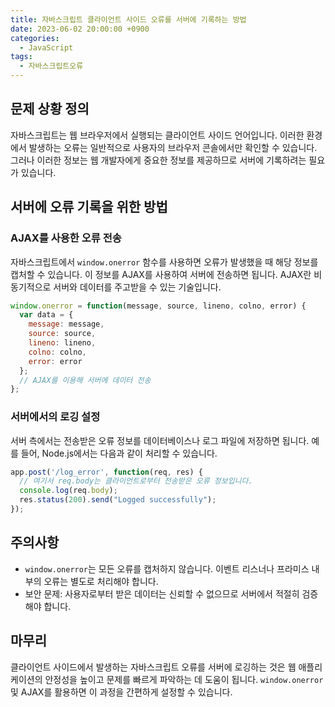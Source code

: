 ```yaml
---
title: 자바스크립트 클라이언트 사이드 오류를 서버에 기록하는 방법
date: 2023-06-02 20:00:00 +0900
categories:
  - JavaScript
tags:
  - 자바스크립트오류
---
```


## 문제 상황 정의

자바스크립트는 웹 브라우저에서 실행되는 클라이언트 사이드 언어입니다. 이러한 환경에서 발생하는 오류는 일반적으로 사용자의 브라우저 콘솔에서만 확인할 수 있습니다. 그러나 이러한 정보는 웹 개발자에게 중요한 정보를 제공하므로 서버에 기록하려는 필요가 있습니다.

## 서버에 오류 기록을 위한 방법

### AJAX를 사용한 오류 전송

자바스크립트에서 `window.onerror` 함수를 사용하면 오류가 발생했을 때 해당 정보를 캡처할 수 있습니다. 이 정보를 AJAX를 사용하여 서버에 전송하면 됩니다. AJAX란 비동기적으로 서버와 데이터를 주고받을 수 있는 기술입니다.

```javascript
window.onerror = function(message, source, lineno, colno, error) {
  var data = {
    message: message,
    source: source,
    lineno: lineno,
    colno: colno,
    error: error
  };
  // AJAX를 이용해 서버에 데이터 전송
};
```

### 서버에서의 로깅 설정

서버 측에서는 전송받은 오류 정보를 데이터베이스나 로그 파일에 저장하면 됩니다. 예를 들어, Node.js에서는 다음과 같이 처리할 수 있습니다.

```javascript
app.post('/log_error', function(req, res) {
  // 여기서 req.body는 클라이언트로부터 전송받은 오류 정보입니다.
  console.log(req.body);
  res.status(200).send("Logged successfully");
});
```

## 주의사항

- `window.onerror`는 모든 오류를 캡처하지 않습니다. 이벤트 리스너나 프라미스 내부의 오류는 별도로 처리해야 합니다.
- 보안 문제: 사용자로부터 받은 데이터는 신뢰할 수 없으므로 서버에서 적절히 검증해야 합니다.

## 마무리

클라이언트 사이드에서 발생하는 자바스크립트 오류를 서버에 로깅하는 것은 웹 애플리케이션의 안정성을 높이고 문제를 빠르게 파악하는 데 도움이 됩니다. `window.onerror` 및 AJAX를 활용하면 이 과정을 간편하게 설정할 수 있습니다.